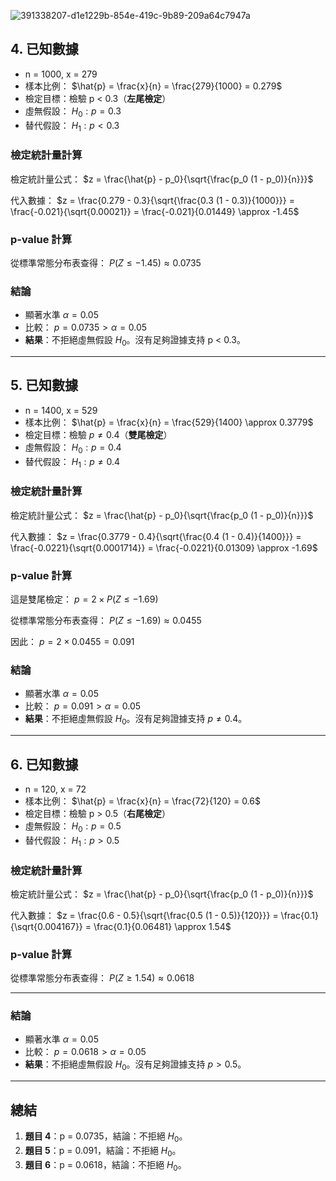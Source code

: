 ![391338207-d1e1229b-854e-419c-9b89-209a64c7947a](https://github.com/user-attachments/assets/9425dea2-04a6-49ad-aa52-16f244f32818)

## **4. 已知數據**
- n = 1000, x = 279
- 樣本比例： $\hat{p} = \frac{x}{n} = \frac{279}{1000} = 0.279$
- 檢定目標：檢驗 p < 0.3（**左尾檢定**）
- 虛無假設： $H_0: p = 0.3$
- 替代假設： $H_1: p < 0.3$

### **檢定統計量計算**
檢定統計量公式：
$z = \frac{\hat{p} - p_0}{\sqrt{\frac{p_0 (1 - p_0)}{n}}}$

代入數據：
$z = \frac{0.279 - 0.3}{\sqrt{\frac{0.3 (1 - 0.3)}{1000}}} = \frac{-0.021}{\sqrt{0.00021}} = \frac{-0.021}{0.01449} \approx -1.45$

### **p-value 計算**
從標準常態分布表查得：
$P(Z \leq -1.45) \approx 0.0735$

### **結論**
- 顯著水準  $\alpha = 0.05$
- 比較：
  $p = 0.0735 > \alpha = 0.05$
- **結果**：不拒絕虛無假設  $H_0$。沒有足夠證據支持 p < 0.3。

---

## **5. 已知數據**
- n = 1400, x = 529
- 樣本比例： $\hat{p} = \frac{x}{n} = \frac{529}{1400} \approx 0.3779$
- 檢定目標：檢驗  $p \neq 0.4$（**雙尾檢定**）
- 虛無假設： $H_0: p = 0.4$
- 替代假設： $H_1: p \neq 0.4$

### **檢定統計量計算**
檢定統計量公式：
$z = \frac{\hat{p} - p_0}{\sqrt{\frac{p_0 (1 - p_0)}{n}}}$

代入數據：
$z = \frac{0.3779 - 0.4}{\sqrt{\frac{0.4 (1 - 0.4)}{1400}}} = \frac{-0.0221}{\sqrt{0.0001714}} = \frac{-0.0221}{0.01309} \approx -1.69$

### **p-value 計算**
這是雙尾檢定：
$p = 2 \times P(Z \leq -1.69)$

從標準常態分布表查得：
$P(Z \leq -1.69) \approx 0.0455$

因此：
$p = 2 \times 0.0455 = 0.091$

### **結論**
- 顯著水準  $\alpha = 0.05$
- 比較：
  $p = 0.091 > \alpha = 0.05$
- **結果**：不拒絕虛無假設  $H_0$。沒有足夠證據支持  $p \neq 0.4$。

---

## **6. 已知數據**
- n = 120, x = 72
- 樣本比例： $\hat{p} = \frac{x}{n} = \frac{72}{120} = 0.6$
- 檢定目標：檢驗 p > 0.5（**右尾檢定**）
- 虛無假設： $H_0: p = 0.5$
- 替代假設： $H_1: p > 0.5$

### **檢定統計量計算**
檢定統計量公式：
$z = \frac{\hat{p} - p_0}{\sqrt{\frac{p_0 (1 - p_0)}{n}}}$

代入數據：
$z = \frac{0.6 - 0.5}{\sqrt{\frac{0.5 (1 - 0.5)}{120}}} = \frac{0.1}{\sqrt{0.004167}} = \frac{0.1}{0.06481} \approx 1.54$

### **p-value 計算**
從標準常態分布表查得：
$P(Z \geq 1.54) \approx 0.0618$

---

### **結論**
- 顯著水準  $\alpha = 0.05$
- 比較：
  $p = 0.0618 > \alpha = 0.05$
- **結果**：不拒絕虛無假設  $H_0$。沒有足夠證據支持  $p > 0.5$。

---

## **總結**
1. **題目 4**：p = 0.0735，結論：不拒絕  $H_0$。
2. **題目 5**：p = 0.091，結論：不拒絕  $H_0$。
3. **題目 6**：p = 0.0618，結論：不拒絕  $H_0$。
